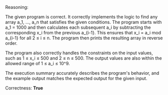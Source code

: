Reasoning:

The given program is correct. It correctly implements the logic to find any array a_1, ..., a_n that satisfies the given conditions. The program starts with a_1 = 1000 and then calculates each subsequent a_i by subtracting the corresponding x_i from the previous a_{i-1}. This ensures that x_i = a_i mod a_{i-1} for all 2 ≤ i ≤ n. The program then prints the resulting array in reverse order.

The program also correctly handles the constraints on the input values, such as 1 ≤ x_i ≤ 500 and 2 ≤ n ≤ 500. The output values are also within the allowed range of 1 ≤ a_i ≤ 10^9.

The execution summary accurately describes the program's behavior, and the example output matches the expected output for the given input.

Correctness: **True**